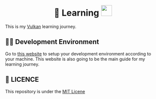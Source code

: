 <div align="center" display="block">
    <h1>🤔 Learning <img height="35" src="https://upload.wikimedia.org/wikipedia/commons/f/f8/Vulkan_API_logo.svg"></h1>
</div>

This is my [Vulkan](https://www.vulkan.org/) learning journey.

## 👨‍💻 Development Environment

Go to [this website](https://vulkan-tutorial.com/Development_environment) to setup your development environment according to your machine. This website is also going to be the main guide for my learning journey.

## 📜 LICENCE
This repository is under the [MIT Licene](./LICENCE)